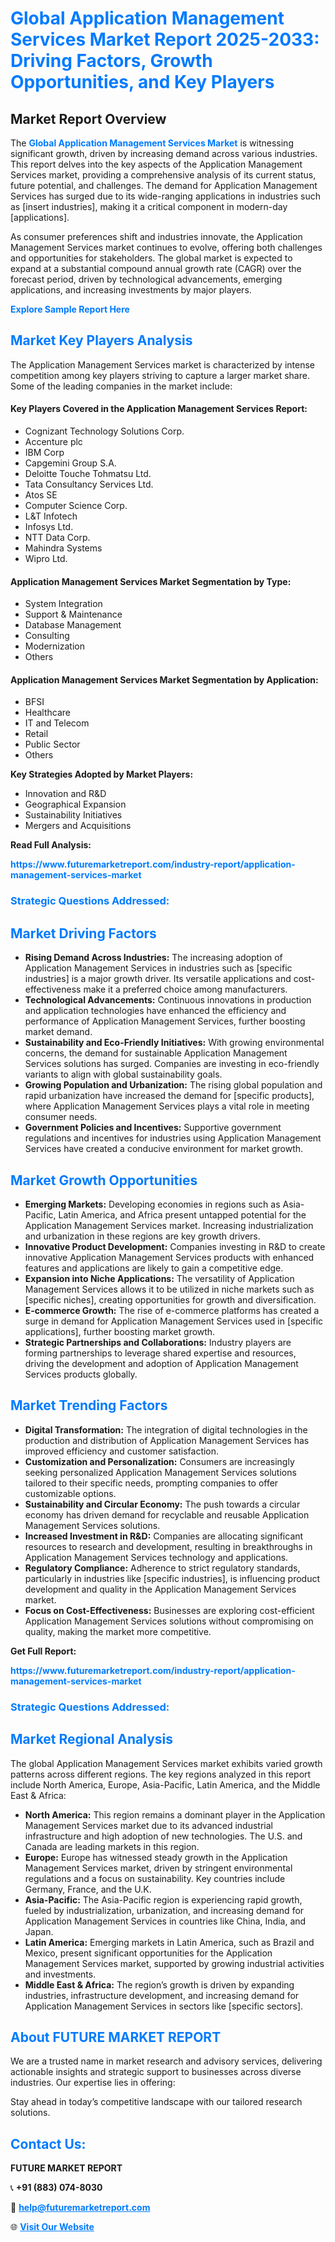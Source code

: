 <h1 style="color: #007BFF;">Global Application Management Services Market Report 2025-2033: Driving Factors, Growth Opportunities, and Key Players</h1>

<section id="overview">
<h2>Market Report Overview</h2>
<p>The <a href="https://www.futuremarketreport.com/industry-report/application-management-services-market" style="color: #007BFF; text-decoration: none;"><strong>Global Application Management Services Market</strong></a> is witnessing significant growth, driven by increasing demand across various industries. This report delves into the key aspects of the Application Management Services market, providing a comprehensive analysis of its current status, future potential, and challenges. The demand for Application Management Services has surged due to its wide-ranging applications in industries such as [insert industries], making it a critical component in modern-day [applications].</p>
<p>As consumer preferences shift and industries innovate, the Application Management Services market continues to evolve, offering both challenges and opportunities for stakeholders. The global market is expected to expand at a substantial compound annual growth rate (CAGR) over the forecast period, driven by technological advancements, emerging applications, and increasing investments by major players.</p>
</section>

<section id="overview">
<p><a href="https://www.futuremarketreport.com/request-sample/reportId=103382" style="color: #007BFF; text-decoration: none;"><strong>Explore Sample Report Here</strong></a></p>
</section>

<section id="key-players">
<h2 style="color: #007BFF;">Market Key Players Analysis</h2>
<p>The Application Management Services market is characterized by intense competition among key players striving to capture a larger market share. Some of the leading companies in the market include:</p>
<h4>Key Players Covered in the Application Management Services Report:</h4>
<ul><li>Cognizant Technology Solutions Corp.</li><li>Accenture plc</li><li>IBM Corp</li><li>Capgemini Group S.A.</li><li>Deloitte Touche Tohmatsu Ltd.</li><li>Tata Consultancy Services Ltd.</li><li>Atos SE</li><li>Computer Science Corp.</li><li>L&amp;T Infotech</li><li>Infosys Ltd.</li><li>NTT Data Corp.</li><li>Mahindra Systems</li><li>Wipro Ltd.</li></ul>
<h4>Application Management Services Market Segmentation by Type:</h4>
<ul><li>System Integration</li><li>Support &amp; Maintenance</li><li>Database Management</li><li>Consulting</li><li>Modernization</li><li>Others</li></ul>

<h4>Application Management Services Market Segmentation by Application:</h4>
<ul><li>BFSI</li><li>Healthcare</li><li>IT and Telecom</li><li>Retail</li><li>Public Sector</li><li>Others</li></ul>
<p><strong>Key Strategies Adopted by Market Players:</strong></p>
<ul>
<li>Innovation and R&D</li>
<li>Geographical Expansion</li>
<li>Sustainability Initiatives</li>
<li>Mergers and Acquisitions</li>
</ul>
</section>

<section>
<p><strong>Read Full Analysis: </strong></p><a href="https://www.futuremarketreport.com/industry-report/application-management-services-market" style="color: #007BFF; text-decoration: none;"><strong>https://www.futuremarketreport.com/industry-report/application-management-services-market</strong></a>
<h3 style="color: #007BFF;">Strategic Questions Addressed:</h3>
</section>

<section id="driving-factors">
<h2 style="color: #007BFF;">Market Driving Factors</h2>
<ul>
<li><strong>Rising Demand Across Industries:</strong> The increasing adoption of Application Management Services in industries such as [specific industries] is a major growth driver. Its versatile applications and cost-effectiveness make it a preferred choice among manufacturers.</li>
<li><strong>Technological Advancements:</strong> Continuous innovations in production and application technologies have enhanced the efficiency and performance of Application Management Services, further boosting market demand.</li>
<li><strong>Sustainability and Eco-Friendly Initiatives:</strong> With growing environmental concerns, the demand for sustainable Application Management Services solutions has surged. Companies are investing in eco-friendly variants to align with global sustainability goals.</li>
<li><strong>Growing Population and Urbanization:</strong> The rising global population and rapid urbanization have increased the demand for [specific products], where Application Management Services plays a vital role in meeting consumer needs.</li>
<li><strong>Government Policies and Incentives:</strong> Supportive government regulations and incentives for industries using Application Management Services have created a conducive environment for market growth.</li>
</ul>
</section>

<section id="growth-opportunities">
<h2 style="color: #007BFF;">Market Growth Opportunities</h2>
<ul>
<li><strong>Emerging Markets:</strong> Developing economies in regions such as Asia-Pacific, Latin America, and Africa present untapped potential for the Application Management Services market. Increasing industrialization and urbanization in these regions are key growth drivers.</li>
<li><strong>Innovative Product Development:</strong> Companies investing in R&D to create innovative Application Management Services products with enhanced features and applications are likely to gain a competitive edge.</li>
<li><strong>Expansion into Niche Applications:</strong> The versatility of Application Management Services allows it to be utilized in niche markets such as [specific niches], creating opportunities for growth and diversification.</li>
<li><strong>E-commerce Growth:</strong> The rise of e-commerce platforms has created a surge in demand for Application Management Services used in [specific applications], further boosting market growth.</li>
<li><strong>Strategic Partnerships and Collaborations:</strong> Industry players are forming partnerships to leverage shared expertise and resources, driving the development and adoption of Application Management Services products globally.</li>
</ul>
</section>

<section id="trending-factors">
<h2 style="color: #007BFF;">Market Trending Factors</h2>
<ul>
<li><strong>Digital Transformation:</strong> The integration of digital technologies in the production and distribution of Application Management Services has improved efficiency and customer satisfaction.</li>
<li><strong>Customization and Personalization:</strong> Consumers are increasingly seeking personalized Application Management Services solutions tailored to their specific needs, prompting companies to offer customizable options.</li>
<li><strong>Sustainability and Circular Economy:</strong> The push towards a circular economy has driven demand for recyclable and reusable Application Management Services solutions.</li>
<li><strong>Increased Investment in R&D:</strong> Companies are allocating significant resources to research and development, resulting in breakthroughs in Application Management Services technology and applications.</li>
<li><strong>Regulatory Compliance:</strong> Adherence to strict regulatory standards, particularly in industries like [specific industries], is influencing product development and quality in the Application Management Services market.</li>
<li><strong>Focus on Cost-Effectiveness:</strong> Businesses are exploring cost-efficient Application Management Services solutions without compromising on quality, making the market more competitive.</li>
</ul>
</section>

<section>
<p><strong>Get Full Report: </strong></p><a href="https://www.futuremarketreport.com/industry-report/application-management-services-market" style="color: #007BFF; text-decoration: none;"><strong>https://www.futuremarketreport.com/industry-report/application-management-services-market</strong></a>
<h3 style="color: #007BFF;">Strategic Questions Addressed:</h3>
</section>


<section id="regional-analysis">
<h2 style="color: #007BFF;">Market Regional Analysis</h2>
<p>The global Application Management Services market exhibits varied growth patterns across different regions. The key regions analyzed in this report include North America, Europe, Asia-Pacific, Latin America, and the Middle East & Africa:</p>
<ul>
<li><strong>North America:</strong> This region remains a dominant player in the Application Management Services market due to its advanced industrial infrastructure and high adoption of new technologies. The U.S. and Canada are leading markets in this region.</li>
<li><strong>Europe:</strong> Europe has witnessed steady growth in the Application Management Services market, driven by stringent environmental regulations and a focus on sustainability. Key countries include Germany, France, and the U.K.</li>
<li><strong>Asia-Pacific:</strong> The Asia-Pacific region is experiencing rapid growth, fueled by industrialization, urbanization, and increasing demand for Application Management Services in countries like China, India, and Japan.</li>
<li><strong>Latin America:</strong> Emerging markets in Latin America, such as Brazil and Mexico, present significant opportunities for the Application Management Services market, supported by growing industrial activities and investments.</li>
<li><strong>Middle East & Africa:</strong> The region’s growth is driven by expanding industries, infrastructure development, and increasing demand for Application Management Services in sectors like [specific sectors].</li>
</ul>
</section>

<footer>
<h2 style="color: #007BFF;">About FUTURE MARKET REPORT</h2>
<p>We are a trusted name in market research and advisory services, delivering actionable insights and strategic support to businesses across diverse industries. Our expertise lies in offering:</p>

<p>Stay ahead in today’s competitive landscape with our tailored research solutions.</p>

<h2 style="color: #007BFF;">Contact Us:</h2>
<p><strong>FUTURE MARKET REPORT</strong></p>
<p>📞 <strong>+91 (883) 074-8030</strong></p>
<p>📧 <strong><a href="mailto:help@futuremarketreport.com" style="color: #007BFF;">help@futuremarketreport.com</a></strong></p>
<p>🌐 <strong><a href="https://www.futuremarketreport.com/" style="color: #007BFF;">Visit Our Website</a></strong></p>
</footer>